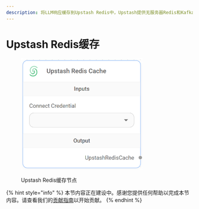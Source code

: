 ```yaml
---
description: 将LLM响应缓存到Upstash Redis中，Upstash提供无服务器Redis和Kafka数据服务。
---
```


# Upstash Redis缓存

<figure><img src="../../../.gitbook/assets/image (5) (1) (1) (1) (1) (1) (1) (1) (1) (1).png" alt="" width="328"><figcaption><p>Upstash Redis缓存节点</p></figcaption></figure>

{% hint style="info" %}
本节内容正在建设中。感谢您提供任何帮助以完成本节内容。请查看我们的[贡献指南](../../../contributing/)以开始贡献。
{% endhint %}
